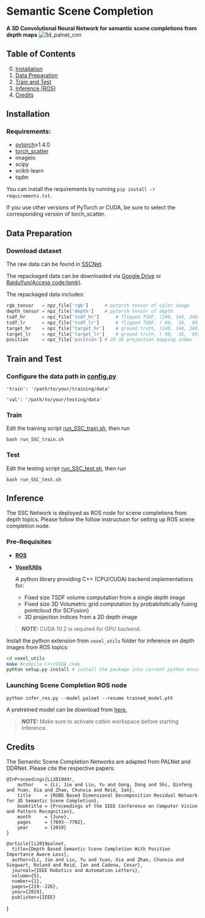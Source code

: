 # Semantic Scene Completion
**A 3D Convolutional Neural Network for semantic scene completions from depth maps**
![3d_palnet_cnn](https://user-images.githubusercontent.com/10983181/148416145-ecc6f019-f7a2-47c1-9c30-6b0261cd4d89.png)

## Table of Contents
0. [Installation](#installation)
0. [Data Preparation](#Data-Preparation)
0. [Train and Test](#Train-and-Test)
0. [Inference (ROS)](#Inference)
0. [Credits](#Credits)

## Installation
### Requirements:
- [pytorch](https://pytorch.org/)≥1.4.0
- [torch_scatter](https://github.com/rusty1s/pytorch_scatter)
- imageio
- scipy
- scikit-learn
- tqdm

You can install the requirements by running `pip install -r requirements.txt`.

If you use other versions of PyTorch or CUDA, be sure to select the corresponding version of torch_scatter.


## Data Preparation
### Download dataset

The raw data can be found in [SSCNet](https://github.com/shurans/sscnet).

The repackaged data can be downloaded via 
[Google Drive](https://drive.google.com/drive/folders/15vFzZQL2eLu6AKSAcCbIyaA9n1cQi3PO?usp=sharing)
or
[BaiduYun(Access code:lpmk)](https://pan.baidu.com/s/1mtdAEdHYTwS4j8QjptISBg).

The repackaged data includes:
```python
rgb_tensor   = npz_file['rgb']		# pytorch tensor of color image
depth_tensor = npz_file['depth']	# pytorch tensor of depth 
tsdf_hr      = npz_file['tsdf_hr']  	# flipped TSDF, (240, 144, 240)
tsdf_lr      = npz_file['tsdf_lr']  	# flipped TSDF, ( 60,  36,  60)
target_hr    = npz_file['target_hr']	# ground truth, (240, 144, 240)
target_lr    = npz_file['target_lr']	# ground truth, ( 60,  36,  60)
position     = npz_file['position']	# 2D-3D projection mapping index
```

### 

## Train and Test

### Configure the data path in [config.py](https://github.com/waterljwant/SSC/blob/master/config.py#L9)

```
'train': '/path/to/your/training/data'

'val': '/path/to/your/testing/data'
```

### Train
Edit the training script [run_SSC_train.sh](https://github.com/waterljwant/SSC/blob/master/run_SSC_train.sh#L4), then run
```
bash run_SSC_train.sh
```

### Test
Edit the testing script [run_SSC_test.sh](https://github.com/waterljwant/SSC/blob/master/run_SSC_test.sh#L3), then run
```
bash run_SSC_test.sh
```

## Inference
The SSC Network is deployed as ROS node for scene completions from depth topics. Please follow the follow instructuon for setting up ROS scene completion node.
### Pre-Requisites
* [**ROS**](http://wiki.ros.org/ROS/Installation)
* [**VoxelUtils**](https://github.com/ethz-asl/SSC/tree/master/voxel_utils)

   A python library providing C++ (CPU/CUDA) backend implementations for:
     - Fixed size TSDF volume computation from a single depth image
     - Fixed size 3D Volumetric grid computation by probabilistically fusing pointcloud (for SCFusion)
     - 3D projection indices from a 2D depth image 
> **_NOTE:_**  CUDA 10.2 is required for GPU backend.

Install the python extension from `voxel_utils` folder for inference on depth images from ROS topics:
```bash
cd voxel_utils
make #compile C++/CUDA code
pyhton setup.py install # install the package into current python environment
```

### Launching Scene Completion ROS node
```
python infer_ros.py --model palnet --resume trained_model.pth
```
A pretreined model can be download from [here.](https://github.com/ethz-asl/SSC/blob/experiment008/pretrained_models/weights/Experiment008/cpBest_SSC_PALNet.pth.tar)

> **_NOTE:_** Make sure to activate catkin workspace before starting  inference. 



## Credits

The Semantic Scene Completion Networks are adapted from PALNet and DDRNet. Please cite the respective papers: 

    @InProceedings{Li2019ddr,
        author    = {Li, Jie and Liu, Yu and Gong, Dong and Shi, Qinfeng and Yuan, Xia and Zhao, Chunxia and Reid, Ian},
        title     = {RGBD Based Dimensional Decomposition Residual Network for 3D Semantic Scene Completion},
        booktitle = {Proceedings of the IEEE Conference on Computer Vision and Pattern Recognition},
        month     = {June},
        pages     = {7693--7702},
        year      = {2019}
    }
    
    @article{li2019palnet,
	  title={Depth Based Semantic Scene Completion With Position Importance Aware Loss},
	  author={Li, Jie and Liu, Yu and Yuan, Xia and Zhao, Chunxia and Siegwart, Roland and Reid, Ian and Cadena, Cesar},
	  journal={IEEE Robotics and Automation Letters},
	  volume={5},
	  number={1},
	  pages={219--226},
	  year={2019},
	  publisher={IEEE}
}

